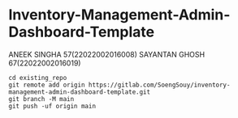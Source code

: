 # Inventory-Management-Admin-Dashboard-Template

ANEEK SINGHA 57(22022002016008) SAYANTAN GHOSH 67(22022002016019)


```
cd existing_repo
git remote add origin https://gitlab.com/SoengSouy/inventory-management-admin-dashboard-template.git
git branch -M main
git push -uf origin main
```


